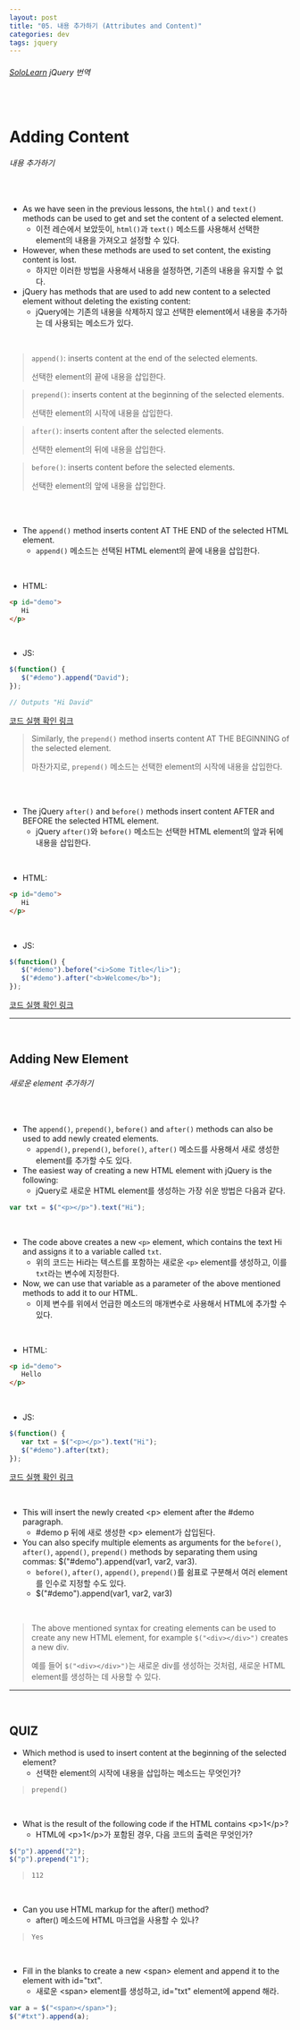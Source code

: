 ```yaml
---
layout: post
title: "05. 내용 추가하기 (Attributes and Content)"
categories: dev
tags: jquery
---
```


###### [SoloLearn](https://www.sololearn.com/) jQuery 번역

<br>

# Adding Content

###### 내용 추가하기

<br>

- As we have seen in the previous lessons, the `html()` and `text()` methods can be used to get and set the content of a selected element.
  - 이전 레슨에서 보았듯이, `html()`과 `text()` 메소드를 사용해서 선택한 element의 내용을 가져오고 설정할 수 있다.
- However, when these methods are used to set content, the existing content is lost.
  - 하지만 이러한 방법을 사용해서 내용을 설정하면, 기존의 내용을 유지할 수 없다.
- jQuery has methods that are used to add new content to a selected element without deleting the existing content:
  - jQuery에는 기존의 내용을 삭제하지 않고 선택한 element에서 내용을 추가하는 데 사용되는 메소드가 있다.

<br>

> `append()`: inserts content at the end of the selected elements.
>
> 선택한 element의 끝에 내용을 삽입한다.

> `prepend()`: inserts content at the beginning of the selected elements.
>
> 선택한 element의 시작에 내용을 삽입한다.

> `after()`: inserts content after the selected elements.
>
> 선택한 element의 뒤에 내용을 삽입한다.

> `before()`: inserts content before the selected elements.
>
> 선택한 element의 앞에 내용을 삽입한다.

<br>

<br>

- The `append()` method inserts content AT THE END of the selected HTML element.
  - `append()` 메소드는 선택된 HTML element의 끝에 내용을 삽입한다.

<br>

- HTML:

```html
<p id="demo">
   Hi
</p>
```

<br>

- JS:

```js
$(function() {
   $("#demo").append("David");
});

// Outputs "Hi David"
```

[코드 실행 확인 링크](https://code.sololearn.com/1112/#js)

> Similarly, the `prepend()` method inserts content AT THE BEGINNING of the selected element.
>
> 마찬가지로, `prepend()` 메소드는 선택한 element의 시작에 내용을 삽입한다.

<br>

<br>

- The jQuery `after()` and `before()` methods insert content AFTER and BEFORE the selected HTML element.
  - jQuery `after()`와 `before()` 메소드는 선택한 HTML element의 앞과 뒤에 내용을 삽입한다.

<br>

- HTML:

```html
<p id="demo">
   Hi
</p>
```

<br>

- JS:

```js
$(function() {
   $("#demo").before("<i>Some Title</li>");
   $("#demo").after("<b>Welcome</b>");
});
```

[코드 실행 확인 링크](https://code.sololearn.com/1113/#js)

------

<br>

## Adding New Element

###### 새로운 element 추가하기

<br>

- The `append()`, `prepend()`, `before()` and `after()` methods can also be used to add newly created elements.
  - `append()`, `prepend()`, `before()`, `after()` 메소드를 사용해서 새로 생성한 element를 추가할 수도 있다.
- The easiest way of creating a new HTML element with jQuery is the following:
  - jQuery로 새로운 HTML element를 생성하는 가장 쉬운 방법은 다음과 같다.

```js
var txt = $("<p></p>").text("Hi");
```

<br>

- The code above creates a new `<p>` element, which contains the text Hi and assigns it to a variable called `txt`.
  - 위의 코드는 Hi라는 텍스트를 포함하는 새로운 `<p>` element를 생성하고, 이를 `txt`라는 변수에 지정한다.
- Now, we can use that variable as a parameter of the above mentioned methods to add it to our HTML.
  - 이제 변수를 위에서 언급한 메소드의 매개변수로 사용해서 HTML에 추가할 수 있다.

<br>

- HTML:

```html
<p id="demo">
   Hello
</p>
```

<br>

- JS:

```js
$(function() {
   var txt = $("<p></p>").text("Hi");
   $("#demo").after(txt);
});
```

[코드 실행 확인 링크](https://code.sololearn.com/1114/#js)

<br>

- This will insert the newly created \<p> element after the \#demo paragraph.
  - \#demo p 뒤에 새로 생성한 \<p> element가 삽입된다.
- You can also specify multiple elements as arguments for the `before()`, `after()`, `append()`, `prepend()` methods by separating them using commas: $("#demo").append(var1, var2, var3).
  - `before()`, `after()`, `append()`, `prepend()`를 쉼표로 구분해서 여러 element를 인수로 지정할 수도 있다.
  - $("#demo").append(var1, var2, var3)

<br>

> The above mentioned syntax for creating elements can be used to create any new HTML element, for example `$("<div></div>")` creates a new div.
>
> 예를 들어 `$("<div></div>")`는 새로운 div를 생성하는 것처럼, 새로운 HTML element를 생성하는 데 사용할 수 있다.

------

<br>

## QUIZ

- Which method is used to insert content at the beginning of the selected element?
  - 선택한 element의 시작에 내용을 삽입하는 메소드는 무엇인가?

> `prepend()`

<br>

- What is the result of the following code if the HTML contains \<p>1\</p>?
  - HTML에 \<p>1\</p>가 포함된 경우, 다음 코드의 출력은 무엇인가?

```js
$("p").append("2");
$("p").prepend("1");
```

> `112`

<br>

- Can you use HTML markup for the after() method?
  - after() 메소드에 HTML 마크업을 사용할 수 있나?

> `Yes`

<br>

- Fill in the blanks to create a new \<span> element and append it to the element with id="txt".
  - 새로운 \<span> element를 생성하고, id="txt" element에 append 해라.

```js
var a = $("<span></span>");
$("#txt").append(a);
```

<br>
